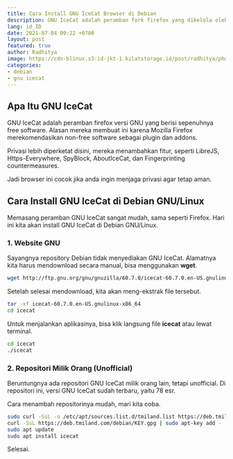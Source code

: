 ```yaml
---
title: Cara Install GNU IceCat Browser di Debian
description: GNU IceCat adalah peramban fork firefox yang dikelola oleh tim GNU
lang: id_ID
date: 2021-07-04 09:22 +0700
layout: post
featured: true
author: Radhitya
image: https://cdn-blinux.s3-id-jkt-1.kilatstorage.id/post/radhitya/photo_2021-07-03_10-28-00.jpg
categories:
- debian
- gnu icecat
---
```


## Apa Itu GNU IceCat
GNU IceCat adalah peramban firefox versi GNU yang berisi sepenuhnya free software. Alasan mereka membuat ini karena Mozilla Firefox merekomendasikan non-free software sebagai plugin dan addons.

Privasi lebih diperketat disini, mereka menambahkan fitur, seperti LibreJS, Https-Everywhere, SpyBlock, AboutIceCat, dan Fingerprinting countermeasures.

Jadi browser ini cocok jika anda ingin menjaga privasi agar tetap aman.
## Cara Install GNU IceCat di Debian GNU/Linux
Memasang peramban GNU IceCat sangat mudah, sama seperti Firefox. Hari ini kita akan install GNU IceCat di Debian GNU/Linux.

### 1. Website GNU
Sayangnya repository Debian tidak menyediakan GNU IceCat. Alamatnya kita harus mendownload secara manual, bisa menggunakan **wget**.
```bash
wget http://ftp.gnu.org/gnu/gnuzilla/60.7.0/icecat-60.7.0.en-US.gnulinux-x86_64.tar.bz2
```
Setelah selesai mendownload, kita akan meng-ekstrak file tersebut.
```bash
tar -xf icecat-60.7.0.en-US.gnulinux-x86_64
cd icecat
```
Untuk menjalankan aplikasinya, bisa klik langsung file **icecat** atau lewat terminal.
```bash
cd icecat
./icecat
```
### 2. Repositori Milik Orang (Unofficial)
Beruntungnya ada repositori GNU IceCat milik orang lain, tetapi unofficial. Di repositori ini, versi GNU IceCat sudah terbaru, yaitu 78 esr.

Cara menambah repositorinya mudah, mari kita coba.
```bash
sudo curl -SsL -o /etc/apt/sources.list.d/tmiland.list https://deb.tmiland.com/debian/tmiland.list
curl -SsL https://deb.tmiland.com/debian/KEY.gpg | sudo apt-key add -
sudo apt update
sudo apt install icecat
```

Selesai.

